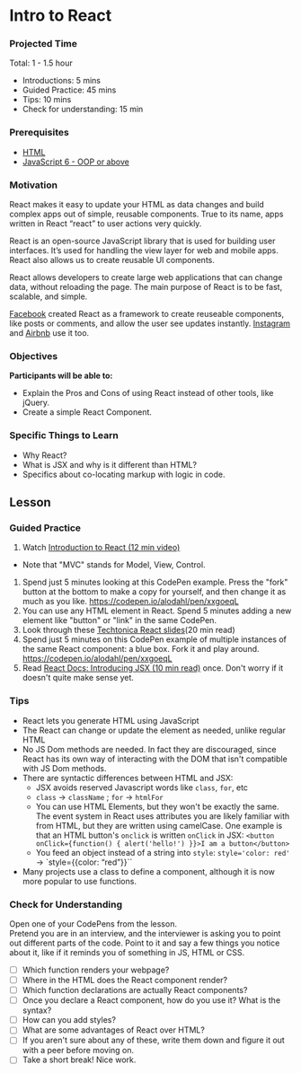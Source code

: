 # Intro to React

### Projected Time

Total: 1 - 1.5 hour

- Introductions: 5 mins
- Guided Practice: 45 mins
- Tips: 10 mins
- Check for understanding: 15 min

### Prerequisites

- [HTML](../web/html.md)
- [JavaScript 6 - OOP or above](../javascript/javascript-7-oop.md)

### Motivation

React makes it easy to update your HTML as data changes and build complex apps out of simple, reusable components. True to its name, apps written in React “react” to user actions very quickly.

React is an open-source JavaScript library that is used for building user interfaces. It’s used for handling the view layer for web and mobile apps. React also allows us to create reusable UI components.

React allows developers to create large web applications that can change data, without reloading the page. The main purpose of React is to be fast, scalable, and simple.

[Facebook](https://www.facebook.com) created React as a framework to create reuseable components, like posts or comments, and allow the user see updates instantly. [Instagram](https://www.instagram.com/) and [Airbnb](https://www.airbnb.com/) use it too.

### Objectives

**Participants will be able to:**

- Explain the Pros and Cons of using React instead of other tools, like jQuery.
- Create a simple React Component.

### Specific Things to Learn

- Why React?
- What is JSX and why is it different than HTML?
- Specifics about co-locating markup with logic in code.

## Lesson

### Guided Practice

1. Watch [Introduction to React (12 min video)](https://youtu.be/ycstRj2i66k)
  - Note that "MVC" stands for Model, View, Control.
1. Spend just 5 minutes looking at this CodePen example. Press the "fork" button at the bottom to make a copy for yourself, and then change it as much as you like.  https://codepen.io/alodahl/pen/xxgoeqL
1.  You can use any HTML element in React.  Spend 5 minutes adding a new element like "button" or "link" in the same CodePen.
1. Look through these [Techtonica React slides](https://docs.google.com/presentation/d/186ONPMPm54yVqtD0ZBR-c0KR4z7R9PCr3x_J1HmXeOU/edit?usp=sharing)(20 min read)
1. Spend just 5 minutes on this CodePen example of multiple instances of the same React component: a blue box. Fork it and play around. https://codepen.io/alodahl/pen/xxgoeqL
1. Read [React Docs:  Introducing JSX (10 min read)](https://reactjs.org/docs/introducing-jsx.html) once. Don't worry if it doesn't quite make sense yet.

### Tips

- React lets you generate HTML using JavaScript
- The React can change or update the element as needed, unlike regular HTML
- No JS Dom methods are needed.  In fact they are discouraged, since React has its own way of interacting with the DOM that isn't compatible with JS Dom methods.
- There are syntactic differences between HTML and JSX:
    - JSX avoids reserved Javascript words like `class`, `for`, etc
    - `class` -> `className` ; `for` -> `htmlFor`
    - You can use HTML Elements, but they won't be exactly the same. The event system in React uses attributes you are likely familiar with from HTML, but they are written using camelCase. One example is that an HTML button's `onclick` is written `onClick` in JSX: `<button onClick={function() { alert('hello!') }}>I am a button</button>`
    - You feed an object instead of a string into `style`: `style='color: red'`  -> `style={{color: “red”}}``
- Many projects use a class to define a component, although it is now more popular to use functions.


### Check for Understanding

Open one of your CodePens from the lesson.  
Pretend you are in an interview, and the interviewer is asking you to point out different parts of the code.  Point to it and say a few things you notice about it, like if it reminds you of something in JS, HTML or CSS.
- [ ] Which function renders your webpage?
- [ ] Where in the HTML does the React component render?
- [ ] Which function declarations are actually React components?
- [ ] Once you declare a React component, how do you use it? What is the syntax?
- [ ] How can you add styles?
- [ ] What are some advantages of React over HTML?
- [ ] If you aren't sure about any of these, write them down and figure it out with a peer before moving on.
- [ ] Take a short break! Nice work.
